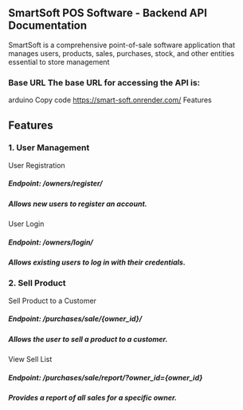 ## SmartSoft POS Software - Backend API Documentation

SmartSoft is a comprehensive point-of-sale software application that manages users, products, sales, purchases, stock, and other entities essential to store management

### Base URL The base URL for accessing the API is:

arduino Copy code https://smart-soft.onrender.com/ Features


## Features

### 1. User Management
User Registration
#####    Endpoint: /owners/register/
#####    Allows new users to register an account.

User Login
#####    Endpoint: /owners/login/
#####    Allows existing users to log in with their credentials.

### 2. Sell Product
Sell Product to a Customer
#####    Endpoint: /purchases/sale/{owner_id}/
#####    Allows the user to sell a product to a customer.

View Sell List
#####    Endpoint: /purchases/sale/report/?owner_id={owner_id}
#####    Provides a report of all sales for a specific owner.
